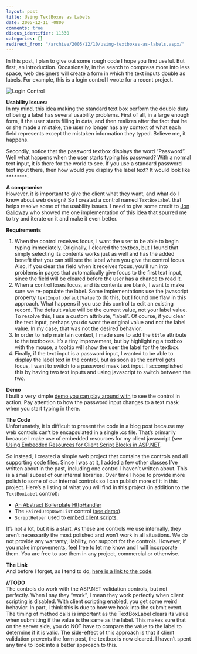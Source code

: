 ```yaml
---
layout: post
title: Using TextBoxes as Labels
date: 2005-12-11 -0800
comments: true
disqus_identifier: 11330
categories: []
redirect_from: "/archive/2005/12/10/using-textboxes-as-labels.aspx/"
---
```


In this post, I plan to give out some rough code I hope you find useful.
But first, an introduction. Occasionally, in the search to compress more
into less space, web designers will create a form in which the text
inputs double as labels. For example, this is a login control I wrote
for a recent project.

![Login Control](https://haacked.com/images/LoginControl.png)

**Usability Issues:**\
 In my mind, this idea making the standard text box perform the double
duty of being a label has several usability problems. First of all, in a
large enough form, if the user starts filling in data, and then realizes
after the fact that he or she made a mistake, the user no longer has any
context of what each field represents except the mistaken information
they typed. Believe me, it happens.

Secondly, notice that the password textbox displays the word “Password”.
Well what happens when the user starts typing his password? With a
normal text input, it is there for the world to see. If you use a
standard password text input there, then how would you display the label
text? It would look like `********`.

**A compromise**\
 However, it is important to give the client what they want, and what do
I know about web design? So I created a control named `TextBoxLabel`
that helps resolve some of the usability issues. I need to give some
credit to [Jon Galloway](http://weblogs.asp.net/jgalloway/) who showed
me one implementation of this idea that spurred me to try and iterate on
it and make it even better.

**Requirements**

1.  When the control receives focus, I want the user to be able to begin
    typing immediately. Originally, I cleared the textbox, but I found
    that simply selecting its contents works just as well and has the
    added benefit that you can still see the label when you give the
    control focus. Also, if you clear the field when it receives focus,
    you’ll run into problems in pages that automatically give focus to
    the first text input, since the field will be cleared before the
    user has a chance to read it.
2.  When a control loses focus, and its contents are blank, I want to
    make sure we re-populate the label. Some implementations use the
    javascript property `textInput.defaultValue` to do this, but I found
    one flaw in this approach. What happens if you use this control to
    edit an existing record. The default value will be the current
    value, not your label value. To resolve this, I use a custom
    attribute, “label”. Of course, if you clear the text input, perhaps
    you do want the original value and not the label value. In my case,
    that was not the desired behavior.
3.  In order to help maintain context, I made sure to add the `title`
    attribute to the textboxes. It’s a tiny improvement, but by
    highlighting a textbox with the mouse, a tooltip will show the user
    the label for the textbox.
4.  Finally, if the text input is a password input, I wanted to be able
    to display the label text in the control, but as soon as the control
    gets focus, I want to switch to a password mask text input. I
    accomplished this by having two text inputs and using javascript to
    switch between the two.

**Demo**\
 I built a very simple [demo you can play around
with](/Demos/TextBoxLabelDemo.aspx) to see the control in action. Pay
attention to how the password input changes to a text mask when you
start typing in there.

**The Code**\
 Unfortunately, it is difficult to present the code in a blog post
because my web controls can’t be encapsulated in a single .cs file.
That’s primarily because I make use of embedded resources for my client
javascript (see [Using Embedded Resources for Client Script Blocks in
ASP.NET](https://haacked.com/archive/2005/04/29/2879.aspx).

So instead, I created a simple web project that contains the controls
and all supporting code files. Since I was at it, I added a few other
classes I’ve written about in the past, including one control I haven’t
written about. This is a small subset of our internal libraries. Over
time I hope to provide more polish to some of our internal controls so I
can publish more of it in this project. Here’s a listing of what you
will find in this project (in addition to the `TextBoxLabel` control):

-   [An Abstract Boilerplate
    HttpHandler](https://haacked.com/archive/2005/03/17/2394.aspx)
-   The `PairedDropDownList` control ([see
    demo](/Demos/PairedDropDownDemo.aspx)).
-   `ScriptHelper` used to [embed client
    scripts](https://haacked.com/archive/2005/04/29/2879.aspx).

It’s not a lot, but it is a start. As these are controls we use
internally, they aren’t necessarily the most polished and won’t work in
all situations. We do not provide any warranty, liability, nor support
for the controls. However, if you make improvements, feel free to let me
know and I will incorporate them. You are free to use them in any
project, commercial or otherwise.

**The Link**\
 And before I forget, as I tend to do, [here is a link to the
code](/Code/Velocit.Web.Public.zip).

**//TODO**\
 The controls do work with the ASP.NET validation controls, but not
perfectly. When I say they “work”, I mean they work perfectly when
client scripting is disabled. With client scripting enabled, you get
some weird behavior. In part, I think this is due to how we hook into
the submit event. The timing of method calls is important as the
TextBoxLabel clears its value when submitting if the value is the same
as the label. This makes sure that on the server side, you do NOT have
to compare the value to the label to determine if it is valid. The
side-effect of this approach is that if client validation prevents the
form post, the textbox is now cleared. I haven’t spent any time to look
into a better approach to this.

